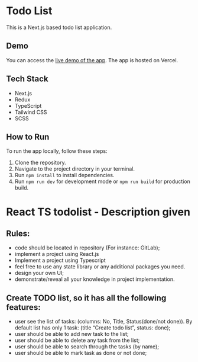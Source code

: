 # Todo List

This is a Next.js based todo list application.

## Demo

You can access the [live demo of the app](https://react-todo-list-eosin.vercel.app/todo). The app is hosted on Vercel.

## Tech Stack

- Next.js
- Redux
- TypeScript
- Tailwind CSS
- SCSS

## How to Run

To run the app locally, follow these steps:

1. Clone the repository.
2. Navigate to the project directory in your terminal.
3. Run `npm install` to install dependencies.
4. Run `npm run dev` for development mode or `npm run build` for production build.




# React TS todolist -  Description given

## Rules:
- code should be located in repository (For instance: GitLab);
- implement a project using React.js
- Implement a project using Typescript
- feel free to use any state library or any additional packages you need.
- design your own UI;
- demonstrate/reveal all your knowledge in project implementation.

## Create TODO list, so it has all the following features:
- user see the list of tasks: (columns: No, Title, Status(done/not done)). By default list has only 1 task: (title “Create todo list”, status: done);
- user should be able to add new task to the list;
- user should be able to delete any task from the list;
- user should be able to search through the tasks (by name);
- user should be able to mark task as done or not done;